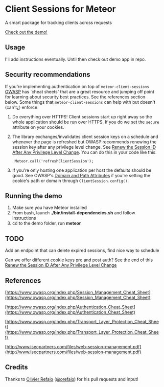 # Client Sessions for Meteor

A smart package for tracking clients across requests

[Check out the demo!](http://client-sessions.meteor.com/)

## Usage

I'll add instructions eventually. Until then check out demo app in repo.

## Security recommendations

If you're implementing authentication on top of `meteor-client-sessions` [OWASP](https://www.owasp.org) has 'cheat sheets' that are a great resource and jumping off point for learning about security best practices. See the references section below. Some things that `meteor-client-sessions` can help with but doesn't (can't¿) enforce:

1. Do everything over HTTPS! Client sessions start up right away so the whole application should be run over HTTPS. If you do we set the `secure` attribute on your cookies.

2. The library exchanges/invalidates client session keys on a schedule and whenever the page is refreshed but OWASP recommends renewing the session key after any privilege level change. See [Renew the Session ID After Any Privilege Level Change](https://www.owasp.org/index.php/Session_Management_Cheat_Sheet#Renew_the_Session_ID_After_Any_Privilege_Level_Change). You can do this in your code like this:

        Meteor.call('refreshClientSession');

3. If you're only hosting one application per host the defaults should be good. See OWASP's [Domain and Path Attributes](https://www.owasp.org/index.php/Session_Management_Cheat_Sheet#Domain_and_Path_Attributes) if you're setting the cookie's path or domain through `ClientSession.config()`.

## Running the demo

1. Make sure you have Meteor installed
2. From bash, launch **./bin/install-dependencies.sh** and follow instructions
3. cd to the demo folder, run **meteor**

## TODO

Add an endpoint that can delete expired sessions, find nice way to schedule

Can we offer different cookie keys pre and post auth? See the end of this [Renew the Session ID After Any Privilege Level Change](https://www.owasp.org/index.php/Session_Management_Cheat_Sheet#Renew_the_Session_ID_After_Any_Privilege_Level_Change)

## References

[https://www.owasp.org/index.php/Session_Management_Cheat_Sheet](https://www.owasp.org/index.php/Session_Management_Cheat_Sheet)

[https://www.owasp.org/index.php/Authentication_Cheat_Sheet](https://www.owasp.org/index.php/Authentication_Cheat_Sheet)

[https://www.owasp.org/index.php/Transport_Layer_Protection_Cheat_Sheet](https://www.owasp.org/index.php/Transport_Layer_Protection_Cheat_Sheet)

[http://www.isecpartners.com/files/web-session-management.pdf](http://www.isecpartners.com/files/web-session-management.pdf)


## Credits

Thanks to [Olivier Refalo](https://github.com/orefalo) ([@orefalo](@orefalo)) for his pull requests and input!
